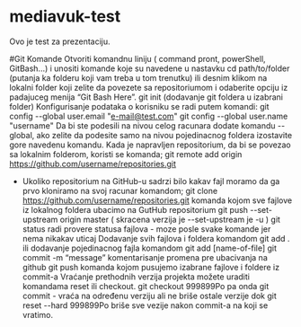 # mediavuk-test
Ovo je test za prezentaciju.

#Git Komande
Otvoriti komandnu liniju ( command pront, powerShell, GitBash...) i unositi komande koje su navedene u nastavku
cd path/to/folder (putanja ka folderu koji vam treba u tom trenutku) ili desnim klikom na lokalni folder koji zelite da povezete sa repositoriumom i odaberite opciju iz padajuceg menija “Git Bash Here”.
git init (dodavanje git foldera u izabrani folder)
Konfigurisanje podataka o korisniku se radi putem komandi:
git config --global user.email "e-mail@test.com"
git config --global user.name "username"
Da bi ste podesili na nivou celog racunara dodate komandu --global, ako zelite da podesite samo na nivou pojedinacnog foldera izostavite gore navedenu komandu.
Kada je napravljen repositorium, da bi se povezao sa lokalnim folderom, koristi se komanda;
git remote add origin  https://github.com/username/repositories.git
- Ukoliko repositorium na GitHub-u sadrzi bilo kakav fajl moramo da ga prvo kloniramo na svoj racunar komandom; 
git clone https://github.com/username/repositories.git 
komanda kojom sve fajlove iz lokalnog foldera ubacimo na GutHub repositorium 
git push --set-upstream origin master ( skracena verzija je --set-upstream je -u )
git status radi provere statusa fajlova - moze posle svake komande jer nema nikakav uticaj
Dodavanje svih fajlova i foldera komandom git add . ili  dodavanje pojedinacnog fajla komandom git add [name-of-file]
git commit -m “message” komentarisanje promena pre ubacivanja na github
git push komanda kojom pusujemo izabrane fajlove i foldere iz commit-a
Vraćanje prethodnih verzija projekta možete uraditi komandama reset ili checkout.
git checkout 999899Po pa onda git commit - vraća na određenu verziju ali ne briše ostale verzije dok git reset --hard 999899Po briše sve vezije nakon commit-a na koji se vratimo.
